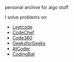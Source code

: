 personal archive for algo stuff

I solve problems on:

- [Leetcode](https://leetcode.com/ernestsarfo)  
- [CodeChef](https://www.codechef.com/users/thesarfo)  
- [Code360](https://www.naukri.com/code360/profile/c2bb087c-bb67-4285-b65d-c68a516fa01e) 
- [GeeksforGeeks](https://www.geeksforgeeks.org/user/thesarfo)  
- [AtCoder](https://atcoder.jp/users/thesarfo)  
- [CodingBat](https://codingbat.com)   